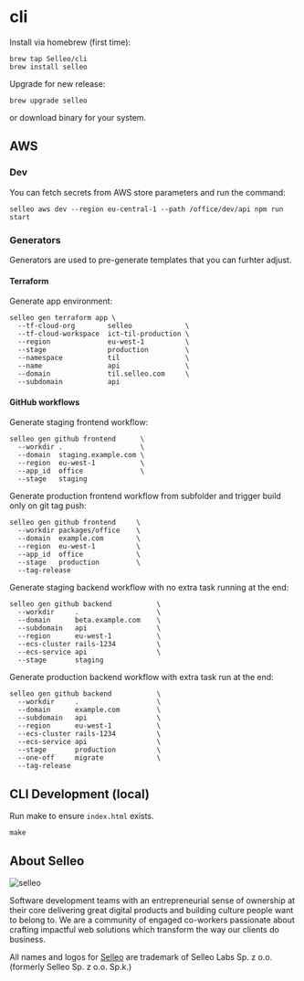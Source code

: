 # cli

Install via homebrew (first time):
```
brew tap Selleo/cli
brew install selleo
```

Upgrade for new release:
```
brew upgrade selleo
```

or download binary for your system.

## AWS

### Dev

You can fetch secrets from AWS store parameters and run the command:

```
selleo aws dev --region eu-central-1 --path /office/dev/api npm run start
```

### Generators

Generators are used to pre-generate templates that you can furhter adjust.

#### Terraform

Generate app environment:
```
selleo gen terraform app \
  --tf-cloud-org        selleo             \
  --tf-cloud-workspace  ict-til-production \
  --region              eu-west-1          \
  --stage               production         \
  --namespace           til                \
  --name                api                \
  --domain              til.selleo.com     \
  --subdomain           api
```

#### GitHub workflows

Generate staging frontend workflow:
```
selleo gen github frontend      \
  --workdir .                   \
  --domain  staging.example.com \
  --region  eu-west-1           \
  --app_id  office              \
  --stage   staging             
```

Generate production frontend workflow from subfolder and trigger build only on git tag push:
```
selleo gen github frontend     \
  --workdir packages/office    \
  --domain  example.com        \
  --region  eu-west-1          \
  --app_id  office             \
  --stage   production         \
  --tag-release
```

Generate staging backend workflow with no extra task running at the end:
```
selleo gen github backend           \
  --workdir     .                   \
  --domain      beta.example.com    \
  --subdomain   api                 \
  --region      eu-west-1           \
  --ecs-cluster rails-1234          \
  --ecs-service api                 \
  --stage       staging             
```

Generate production backend workflow with extra task run at the end:
```
selleo gen github backend           \
  --workdir     .                   \
  --domain      example.com         \
  --subdomain   api                 \
  --region      eu-west-1           \
  --ecs-cluster rails-1234          \
  --ecs-service api                 \
  --stage       production          \
  --one-off     migrate             \
  --tag-release
```

## CLI Development (local)

Run make to ensure `index.html` exists.
```
make
```

## About Selleo

![selleo](https://raw.githubusercontent.com/Selleo/selleo-resources/master/public/github_footer.png)

Software development teams with an entrepreneurial sense of ownership at their core delivering great digital products and building culture people want to belong to. We are a community of engaged co-workers passionate about crafting impactful web solutions which transform the way our clients do business.

All names and logos for [Selleo](https://selleo.com/about) are trademark of Selleo Labs Sp. z o.o. (formerly Selleo Sp. z o.o. Sp.k.)

